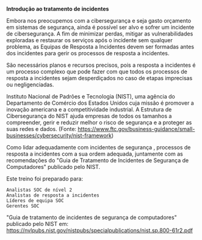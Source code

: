 **Introdução ao tratamento de incidentes**

Embora nos preocupemos com a cibersegurança e seja gasto orçamento em sistemas de segurança, ainda é possível ser alvo e sofrer um incidente de cibersegurança. A fim de minimizar perdas, mitigar as vulnerabilidades exploradas e restaurar os serviços após o incidente sem qualquer problema, as Equipas de Resposta a Incidentes devem ser formadas antes dos incidentes para gerir os processos de resposta a incidentes.

São necessários planos e recursos precisos, pois a resposta a incidentes é um processo complexo que pode fazer com que todos os processos de resposta a incidentes sejam desperdiçados no caso de etapas imprecisas ou negligenciadas.

Instituto Nacional de Padrões e Tecnologia (NIST), uma agência do Departamento de Comércio dos Estados Unidos cuja missão é promover a inovação americana e a competitividade industrial. A Estrutura de Cibersegurança do NIST ajuda empresas de todos os tamanhos a compreender, gerir e reduzir melhor o risco de segurança e a proteger as suas redes e dados.
(Fonte: https://www.ftc.gov/business-guidance/small-businesses/cybersecurity/nist-framework)


Como lidar adequadamente com incidentes de segurança , processos de resposta a incidentes com a sua ordem adequada, juntamente com as recomendações do "Guia de Tratamento de Incidentes de Segurança de Computadores" publicado pelo NIST.

Este treino foi preparado para:

    Analistas SOC de nível 2
    Analistas de resposta a incidentes
    Líderes de equipa SOC
    Gerentes SOC


 "Guia de tratamento de incidentes de segurança de computadores" publicado pelo NIST em: https://nvlpubs.nist.gov/nistpubs/specialpublications/nist.sp.800-61r2.pdf
